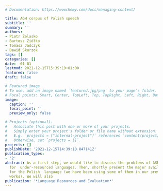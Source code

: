 ```yaml
---
# Documentation: https://wowchemy.com/docs/managing-content/

title: AGH corpus of Polish speech
subtitle: ''
summary: ''
authors:
- Piotr Żelasko
- Bartosz Ziółko
- Tomasz Jadczyk
- Dawid Skurzok
tags: []
categories: []
date: -01-01
lastmod: 2021-12-15T15:39:19+01:00
featured: false
draft: false

# Featured image
# To use, add an image named `featured.jpg/png` to your page's folder.
# Focal points: Smart, Center, TopLeft, Top, TopRight, Left, Right, BottomLeft, Bottom, BottomRight.
image:
  caption: ''
  focal_point: ''
  preview_only: false

# Projects (optional).
#   Associate this post with one or more of your projects.
#   Simply enter your project's folder or file name without extension.
#   E.g. `projects = ["internal-project"]` references `content/project/deep-learning/index.md`.
#   Otherwise, set `projects = []`.
projects: []
publishDate: '2021-12-15T14:39:18.847141Z'
publication_types:
- '2'
abstract: As a first step, we would like to discuss the problems of ASR systems development
  for  under-resourced languages. Then, shortly present the major available corpora
  for the Polish  language (we have been using some of them in our previous and current
  works). We will also
publication: '*Language Resources and Evaluation*'
---
```

